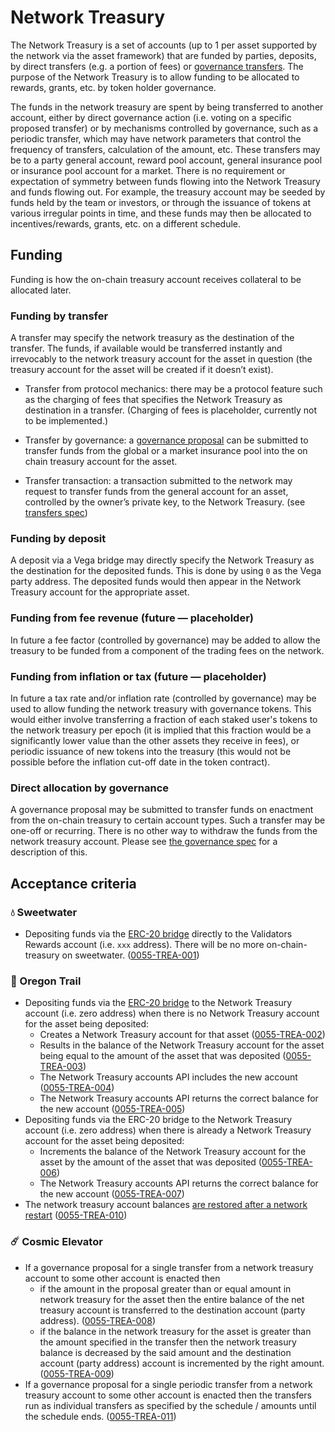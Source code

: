 # Network Treasury

The Network Treasury is a set of accounts (up to 1 per asset supported by the network via the asset framework) that are funded by parties, deposits, by direct transfers (e.g. a portion of fees) or [governance transfers](./0028-GOVE-governance.md#5-transfers-initiated-by-governance).
The purpose of the Network Treasury is to allow funding to be allocated to rewards, grants, etc. by token holder governance.

The funds in the network treasury are spent by being transferred to another account, either by direct governance action (i.e. voting on a specific proposed transfer) or by mechanisms controlled by governance, such as a periodic transfer, which may have network parameters that control the frequency of transfers, calculation of the amount, etc.
These transfers may be to a party general account, reward pool account, general insurance pool or insurance pool account for a market.
There is no requirement or expectation of symmetry between funds flowing into the Network Treasury and funds flowing out.
For example, the treasury account may be seeded by funds held by the team or investors, or through the issuance of tokens at various irregular points in time, and these funds may then be allocated to incentives/rewards, grants, etc. on a different schedule.

## Funding

Funding is how the on-chain treasury account receives collateral to be allocated later.

### Funding by transfer

A transfer may specify the network treasury as the destination of the transfer.
The funds, if available would be transferred instantly and irrevocably to the network treasury account for the asset in question (the treasury account for the asset will be created if it doesn’t exist).

- Transfer from protocol mechanics: there may be a protocol feature such as the charging of fees that specifies the Network Treasury as destination in a transfer. (Charging of fees is placeholder, currently not to be implemented.)

- Transfer by governance: a [governance proposal](./0028-GOVE-governance.md) can be submitted to transfer funds from the global or a market insurance pool into the on chain treasury account for the asset.

- Transfer transaction: a transaction submitted to the network may request to transfer funds from the general account for an asset, controlled by the owner’s private key, to the Network Treasury. (see [transfers spec](./0057-TRAN-transfers.md))

### Funding by deposit

A deposit via a Vega bridge may directly specify the Network Treasury as the destination for the deposited funds. This is done by using `0` as the Vega party address.
The deposited funds would then appear in the Network Treasury account for the appropriate asset.

### Funding from fee revenue (future — placeholder)

In future a fee factor (controlled by governance) may be added to allow the treasury to be funded from a component of the trading fees on the network.

### Funding from inflation or tax (future — placeholder)

In future a tax rate and/or inflation rate (controlled by governance) may be used to allow funding the network treasury with governance tokens. This would either involve transferring a fraction of each staked user's tokens to the network treasury per epoch (it is implied that this fraction would be a significantly lower value than the other assets they receive in fees), or periodic issuance of new tokens into the treasury (this would not be possible before the inflation cut-off date in the token contract).

### Direct allocation by governance

A governance proposal may be submitted to transfer funds on enactment from the on-chain treasury to certain account types. Such a transfer may be one-off or recurring. There is no other way to withdraw the funds from the network treasury account. Please see [the governance spec](./0028-GOVE-governance.md#5-transfers-initiated-by-governance) for a description of this.

## Acceptance criteria

### 💧 Sweetwater

- Depositing funds via the [ERC-20 bridge](./0031-ETHB-ethereum_bridge_spec.md) directly to the Validators Rewards account (i.e. `xxx` address). There will be no more  on-chain-treasury on sweetwater. (<a name="0055-TREA-001" href="#0055-TREA-001">0055-TREA-001</a>)

### 🤠 Oregon Trail

- Depositing funds via the [ERC-20 bridge](./0031-ETHB-ethereum_bridge_spec.md) to the Network Treasury account (i.e. zero address) when there is no Network Treasury account for the asset being deposited:
  - Creates a Network Treasury account for that asset  (<a name="0055-TREA-002" href="#0055-TREA-002">0055-TREA-002</a>)
  - Results in the balance of the Network Treasury account for the asset being equal to the amount of the asset that was deposited (<a name="0055-TREA-003" href="#0055-TREA-003">0055-TREA-003</a>)
  - The Network Treasury accounts API includes the new account  (<a name="0055-TREA-004" href="#0055-TREA-004">0055-TREA-004</a>)
  - The Network Treasury accounts API returns the correct balance for the new account (<a name="0055-TREA-005" href="#0055-TREA-005">0055-TREA-005</a>)
- Depositing funds via the ERC-20 bridge to the Network Treasury account (i.e. zero address) when there is already a Network Treasury account for the asset being deposited:
  - Increments the balance of the Network Treasury account for the asset by the amount of the asset that was deposited (<a name="0055-TREA-006" href="#0055-TREA-006">0055-TREA-006</a>)
  - The Network Treasury accounts API returns the correct balance for the new account (<a name="0055-TREA-007" href="#0055-TREA-007">0055-TREA-007</a>)
- The network treasury account balances [are restored after a network restart](./0073-LIMN-limited_network_life.md)  (<a name="0055-TREA-010" href="#0055-TREA-010">0055-TREA-010</a>)

### ☄️ Cosmic Elevator

- If a governance proposal for a single transfer from a network treasury account to some other account is enacted then
  - if the amount in the proposal greater than or equal amount in network treasury for the asset then the entire balance of the net treasury account is transferred to the destination account (party address). (<a name="0055-TREA-008" href="#0055-TREA-008">0055-TREA-008</a>)
  - if the balance in the network treasury for the asset is greater than the amount specified in the transfer then the network treasury balance is decreased by the said amount and the destination account (party address) account is incremented by the right amount. (<a name="0055-TREA-009" href="#0055-TREA-009">0055-TREA-009</a>)
- If a governance proposal for a single periodic transfer from a network treasury account to some other account is enacted then the transfers run as individual transfers as specified by the schedule / amounts until the schedule ends. (<a name="0055-TREA-011" href="#0055-TREA-011">0055-TREA-011</a>)
